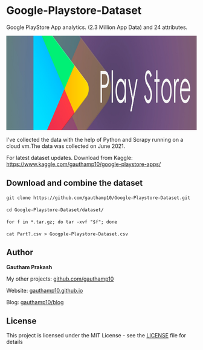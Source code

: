 # Google-Playstore-Dataset
Google PlayStore App analytics. (2.3 Million App Data) and 24 attributes.

<img src="banner.jpg" width="700" height="250" />

I've collected the data with the help of Python and Scrapy running on a cloud vm.The data was collected on June 2021.

For latest dataset updates. Download from Kaggle: https://www.kaggle.com/gauthamp10/google-playstore-apps/


## Download and combine the dataset
```
git clone https://github.com/gauthamp10/Google-Playstore-Dataset.git

cd Google-Playstore-Dataset/dataset/

for f in *.tar.gz; do tar -xvf "$f"; done

cat Part?.csv > Googple-Playstore-Dataset.csv

```


## __Author__

 **Gautham Prakash**
 
  My other projects: [github.com/gauthamp10](https://github.com/gauthamp10)

  Website: [gauthamp10.github.io](https://gauthamp10.github.io)

  Blog: [gauthamp10/blog](https://gauthamp10.github.io/#blog)

## __License__  

This project is licensed under the MIT License - see the [LICENSE](LICENSE) file for details
